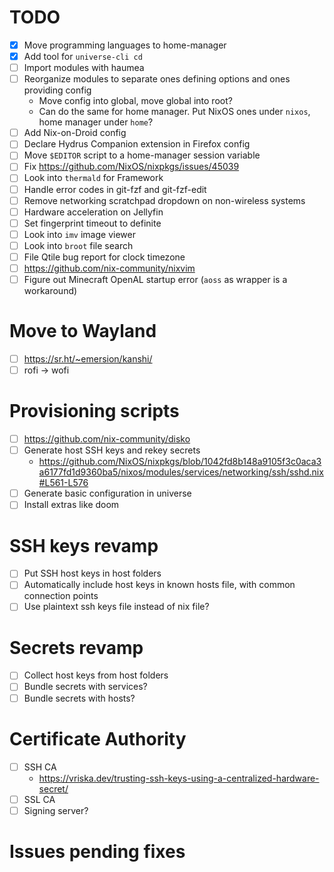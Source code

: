 # TODO

- [x] Move programming languages to home-manager
- [x] Add tool for `universe-cli cd`
- [ ] Import modules with haumea
- [ ] Reorganize modules to separate ones defining options and ones providing config
  - Move config into global, move global into root?
  - Can do the same for home manager. Put NixOS ones under `nixos`, home manager under `home`?
- [ ] Add Nix-on-Droid config
- [ ] Declare Hydrus Companion extension in Firefox config
- [ ] Move `$EDITOR` script to a home-manager session variable
- [ ] Fix https://github.com/NixOS/nixpkgs/issues/45039
- [ ] Look into `thermald` for Framework
- [ ] Handle error codes in git-fzf and git-fzf-edit
- [ ] Remove networking scratchpad dropdown on non-wireless systems
- [ ] Hardware acceleration on Jellyfin
- [ ] Set fingerprint timeout to definite
- [ ] Look into `imv` image viewer
- [ ] Look into `broot` file search
- [ ] File Qtile bug report for clock timezone
- [ ] https://github.com/nix-community/nixvim
- [ ] Figure out Minecraft OpenAL startup error (`aoss` as wrapper is a workaround)

# Move to Wayland
- [ ] https://sr.ht/~emersion/kanshi/
- [ ] rofi -> wofi

# Provisioning scripts
- [ ] https://github.com/nix-community/disko
- [ ] Generate host SSH keys and rekey secrets
  - https://github.com/NixOS/nixpkgs/blob/1042fd8b148a9105f3c0aca3a6177fd1d9360ba5/nixos/modules/services/networking/ssh/sshd.nix#L561-L576
- [ ] Generate basic configuration in universe
- [ ] Install extras like doom

# SSH keys revamp
- [ ] Put SSH host keys in host folders
- [ ] Automatically include host keys in known hosts file, with common connection points
- [ ] Use plaintext ssh keys file instead of nix file?

# Secrets revamp
- [ ] Collect host keys from host folders
- [ ] Bundle secrets with services?
- [ ] Bundle secrets with hosts?

# Certificate Authority
- [ ] SSH CA
  - https://vriska.dev/trusting-ssh-keys-using-a-centralized-hardware-secret/
- [ ] SSL CA
- [ ] Signing server?

# Issues pending fixes

